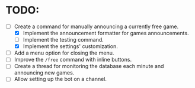 
# TODO:

- [ ] Create a command for manually announcing a currently free game.
  - [x] Implement the announcement formatter for games announcements.
  - [ ] Implement the testing command.
  - [x] Implement the settings' customization.
- [ ] Add a menu option for closing the menu.
- [ ] Improve the `/free` command with inline buttons.
- [ ] Create a thread for monitoring the database
each minute and announcing new games.
- [ ] Allow setting up the bot on a channel.
